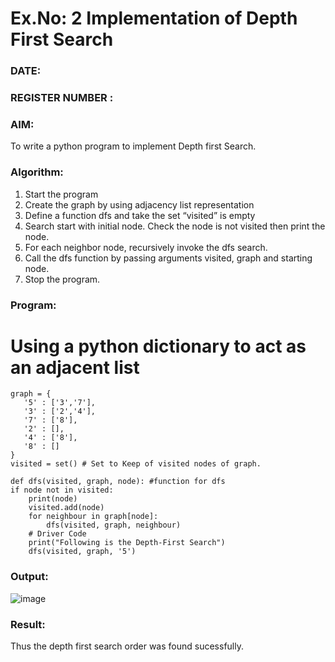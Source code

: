 # Ex.No: 2  Implementation of Depth First Search
### DATE:                                                                            
### REGISTER NUMBER : 
### AIM: 
To write a python program to implement Depth first Search. 
### Algorithm:
1. Start the program
2. Create the graph by using adjacency list representation
3. Define a function dfs and take the set “visited” is empty 
4. Search start with initial node. Check the node is not visited then print the node.
5. For each neighbor node, recursively invoke the dfs search.
6. Call the dfs function by passing arguments visited, graph and starting node.
7. Stop the program.
### Program:


# Using a python dictionary to act as an adjacent list
    graph = { 
       '5' : ['3','7'],
       '3' : ['2','4'],
       '7' : ['8'],
       '2' : [],
       '4' : ['8'],
       '8' : []
    }
    visited = set() # Set to Keep of visited nodes of graph.
   
    def dfs(visited, graph, node): #function for dfs
    if node not in visited:
        print(node)
        visited.add(node)
        for neighbour in graph[node]:
            dfs(visited, graph, neighbour)
        # Driver Code
        print("Following is the Depth-First Search")
        dfs(visited, graph, '5')











### Output:

![image](https://github.com/user-attachments/assets/8ac121f4-9c04-4c9a-866e-d2667cc7991f)

### Result:
Thus the depth first search order was found sucessfully.
